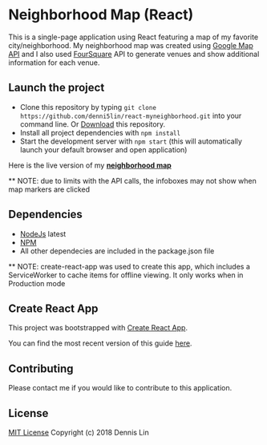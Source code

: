 # Neighborhood Map (React)

This is a single-page application using React featuring a map of my favorite city/neighborhood. My neighborhood map was created using [Google Map API](https://developers.google.com/maps/documentation/) and I also used [FourSquare](https://developer.foursquare.com/) API to generate venues and show additional information for each venue.

## Launch the project

- Clone this repository by typing `git clone https://github.com/denni5lin/react-myneighborhood.git` into your command line. Or [Download](https://github.com/denni5lin/react-myneighborhood/archive/master.zip) this repository.
- Install all project dependencies with `npm install`
- Start the development server with `npm start` (this will automatically launch your default browser and open application)

Here is the live version of my **[neighborhood map](https://denni5lin.github.io/react-myneighborhood/)**

\*\* NOTE: due to limits with the API calls, the infoboxes may not show when map markers are clicked

## Dependencies

- [NodeJs](https://nodejs.org/en/) latest
- [NPM](https://www.npmjs.com/)
- All other dependecies are included in the package.json file

\*\* NOTE: create-react-app was used to create this app, which includes a ServiceWorker to cache items for offline viewing. It only works when in Production mode

## Create React App

This project was bootstrapped with [Create React App](https://github.com/facebook/create-react-app).

You can find the most recent version of this guide [here](https://github.com/facebook/create-react-app/blob/master/packages/react-scripts/template/README.md).

## Contributing

Please contact me if you would like to contribute to this application.

## License

[MIT License](http://rem.mit-license.org) Copyright (c) 2018 Dennis Lin
